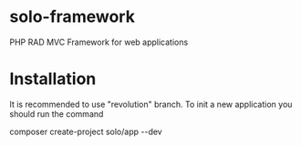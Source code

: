 solo-framework
==============

PHP RAD MVC Framework for web applications

Installation
==============

It is recommended to use "revolution" branch.
To init a new application you should run the command

composer create-project solo/app --dev

